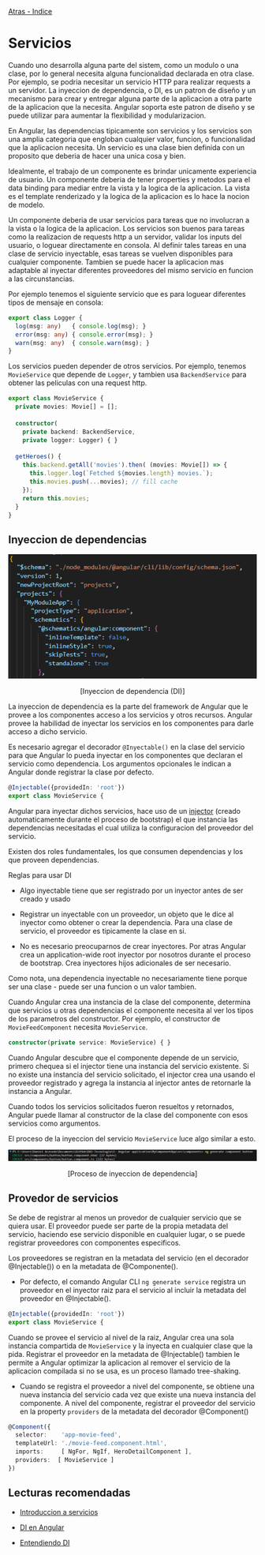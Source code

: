 [Atras - Indice](https://github.com/daniel18acevedo/DA2-Tecnologia/tree/angular-service)

# Servicios

Cuando uno desarrolla alguna parte del sistem, como un modulo o una clase, por lo general necesita alguna funcionalidad declarada en otra clase. Por ejemplo, se podria necesitar un servicio HTTP para realizar requests a un servidor. La inyeccion de dependencia, o DI, es un patron de diseño y un mecanismo para crear y entregar alguna parte de la aplicacion a otra parte de la aplicacion que la necesita. Angular soporta este patron de diseño y se puede utilizar para aumentar la flexibilidad y modularizacion.

En Angular, las dependencias tipicamente son servicios y los servicios son una amplia categoria que engloban cualquier valor, funcion, o funcionalidad que la aplicacion necesita. Un servicio es una clase bien definida con un proposito que deberia de hacer una unica cosa y bien.

Idealmente, el trabajo de un componente es brindar unicamente experiencia de usuario. Un componente deberia de tener properties y metodos para el data binding para mediar entre la vista y la logica de la aplicacion. La vista es el template renderizado y la logica de la aplicacion es lo hace la nocion de modelo.

Un componente deberia de usar servicios para tareas que no involucran a la vista o la logica de la aplicacion. Los servicios son buenos para tareas como la realizacion de requests http a un servidor, validar los inputs del usuario, o loguear directamente en consola. Al definir tales tareas en una clase de servicio inyectable, esas tareas se vuelven disponibles para cualquier componente. Tambien se puede hacer la aplicacion mas adaptable al inyectar diferentes proveedores del mismo servicio en funcion a las circunstancias.

Por ejemplo tenemos el siguiente servicio que es para loguear diferentes tipos de mensaje en consola:

```TypeScript
export class Logger {
  log(msg: any)   { console.log(msg); }
  error(msg: any) { console.error(msg); }
  warn(msg: any)  { console.warn(msg); }
}
```

Los servicios pueden depender de otros servicios. Por ejemplo, tenemos `MovieService` que depende de `Logger`, y tambien usa `BackendService` para obtener las peliculas con una request http.

```TypeScript
export class MovieService {
  private movies: Movie[] = [];

  constructor(
    private backend: BackendService,
    private logger: Logger) { }

  getHeroes() {
    this.backend.getAll('movies').then( (movies: Movie[]) => {
      this.logger.log(`Fetched ${movies.length} movies.`);
      this.movies.push(...movies); // fill cache
    });
    return this.movies;
  }
}
```

## Inyeccion de dependencias

<p align="center">
<img src="./images/image-11.png">
</p>
<p align="center">
[Inyeccion de dependencia (DI)]
</p>

La inyeccion de dependencia es la parte del framework de Angular que le provee a los componentes acceso a los servicios y otros recursos. Angular provee la habilidad de inyectar los servicios en los componentes para darle acceso a dicho servicio.

Es necesario agregar el decorador `@Inyectable()` en la clase del servicio para que Angular lo pueda inyectar en los componentes que declaran el servicio como dependencia. Los argumentos opcionales le indican a Angular donde registrar la clase por defecto.

```TypeScript
@Injectable({providedIn: 'root'})
export class MovieService {
```

Angular para inyectar dichos servicios, hace uso de un [injector](https://v17.angular.io/guide/glossary#injector) (creado automaticamente durante el proceso de bootstrap) el que instancia las dependencias necesitadas el cual utiliza la configuracion del proveedor del servicio.

Existen dos roles fundamentales, los que consumen dependencias y los que proveen dependencias.

Reglas para usar DI

- Algo inyectable tiene que ser registrado por un inyector antes de ser creado y usado

- Registrar un inyectable con un proveedor, un objeto que le dice al inyector como obtener o crear la dependencia. Para una clase de servicio, el proveedor es tipicamente la clase en si.

- No es necesario preocuparnos de crear inyectores. Por atras Angular crea un application-wide root inyector por nosotros durante el proceso de bootstrap. Crea inyectores hijos adicionales de ser necesario.

Como nota, una dependencia inyectable no necesariamente tiene porque ser una clase - puede ser una funcion o un valor tambien.

Cuando Angular crea una instancia de la clase del componente, determina que servicios u otras dependencias el componente necesita al ver los tipos de los parametros del constructor. Por ejemplo, el constructor de `MovieFeedComponent` necesita `MovieService`.

```TypeScript
constructor(private service: MovieService) { }
```

Cuando Angular descubre que el componente depende de un servicio, primero chequea si el injector tiene una instancia del servicio existente. Si no existe una instancia del servicio solicitado, el injector crea una usando el proveedor registrado y agrega la instancia al injector antes de retornarle la instancia a Angular.

Cuando todos los servicios solicitados fueron resueltos y retornados, Angular puede llamar al constructor de la clase del componente con esos servicios como argumentos.

El proceso de la inyeccion del servicio `MovieService` luce algo similar a esto.

<p align="center">
<img src="./images/image-12.png">
</p>
<p align="center">
[Proceso de inyeccion de dependencia]
</p>

## Provedor de servicios

Se debe de registrar al menos un provedor de cualquier servicio que se quiera usar. El proveedor puede ser parte de la propia metadata del servicio, haciendo ese servicio disponible en cualquier lugar, o se puede registrar proveedores con componentes especificos.

Los proveedores se registran en la metadata del servicio (en el decorador @Injectable()) o en la metadata de @Componente().

- Por defecto, el comando Angular CLI `ng generate service` registra un proveedor en el inyector raiz para el servicio al incluir la metadata del proveedor en @Injectable().

```TypeScript
@Injectable({providedIn: 'root'})
export class MovieService {
```

Cuando se provee el servicio al nivel de la raiz, Angular crea una sola instancia compartida de `MovieService` y la inyecta en cualquier clase que la pida. Registrar el proveedor en la metadata de @Injectable() tambien le permite a Angular optimizar la aplicacion al remover el servicio de la aplicacion compilada si no se usa, es un proceso llamado tree-shaking.

- Cuando se registra el proveedor a nivel del componente, se obtiene una nueva instancia del servicio cada vez que existe una nueva instancia del componente. A nivel del componente, registrar el proveedor del servicio en la property `providers` de la metadata del decorador @Component()

```TypeScript
@Component({
  selector:    'app-movie-feed',
  templateUrl: './movie-feed.component.html',
  imports:     [ NgFor, NgIf, HeroDetailComponent ],
  providers:  [ MovieService ]
})
```

## Lecturas recomendadas

- [Introduccion a servicios](https://v17.angular.io/guide/architecture-services)

- [DI en Angular](https://v17.angular.io/guide/dependency-injection-overview)

- [Entendiendo DI](https://v17.angular.io/guide/dependency-injection)

